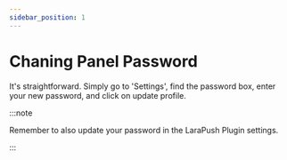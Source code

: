 ```yaml
---
sidebar_position: 1
---
```


# Chaning Panel Password

It's straightforward. Simply go to 'Settings', find the password box, enter your new password, and click on update profile. 

:::note

Remember to also update your password in the LaraPush Plugin settings.

:::